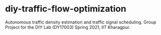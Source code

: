 # diy-traffic-flow-optimization
Autonomous traffic density estimation and traffic signal scheduling. Group Project for the DIY Lab (DY17003) Spring 2021, IIT Kharagpur.
